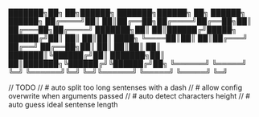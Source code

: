 ███████╗██╗   ██╗██████╗ ███████╗██████╗ ██╗      ██████╗  ██████╗ 
██╔════╝██║   ██║██╔══██╗██╔════╝██╔══██╗██║     ██╔═══██╗██╔════╝ 
███████╗██║   ██║██████╔╝█████╗  ██████╔╝██║     ██║   ██║██║ ████╗
╚════██║██║   ██║██╔═══╝ ██╔══╝  ██╔══██╗██║     ██║   ██║██║   ██║
███████║╚██████╔╝██║     ███████╗██║  ██║███████╗╚██████╔╝╚██████╔╝██╗
╚══════╝ ╚═════╝ ╚═╝     ╚══════╝╚═╝  ╚═╝╚══════╝ ╚═════╝  ╚═════╝ ╚═╝

// TODO
// # auto split too long sentenses with a dash
// # allow config overwrite when arguments passed
// # auto detect characters height
// # auto guess ideal sentense length
